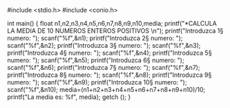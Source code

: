 #include <stdio.h>
#include <conio.h>

int main()
{
float n1,n2,n3,n4,n5,n6,n7,n8,n9,n10,media;
printf("*CALCULA LA MEDIA DE 10 NUMEROS ENTEROS POSITIVOS \n");
printf("Introduzca 1§ numero: ");
scanf("%f",&n1);
printf("Introduzca 2§ numero: ");
scanf("%f",&n2);
printf("Introduzca 3§ numero: ");
scanf("%f",&n3);
printf("Introduzca 4§ numero: ");
scanf("%f",&n4);
printf("Introduzca 5§ numero: ");
scanf("%f",&n5);
printf("Introduzca 6§ numero: ");
scanf("%f",&n6);
printf("Introduzca 7§ numero: ");
scanf("%f",&n7);
printf("Introduzca 8§ numero: ");
scanf("%f",&n8);
printf("Introduzca 9§ numero: ");
scanf("%f",&n9);
printf("Introduzca 10§ numero: ");
scanf("%f",&n10);
media=(n1+n2+n3+n4+n5+n6+n7+n8+n9+n10)/10;
printf("La media es: %f", media);
getch ();
}
